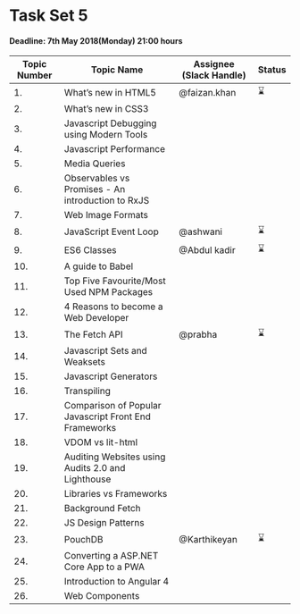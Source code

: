 # Task Set 5

#### Deadline: 7th May 2018(Monday) 21:00 hours

|Topic Number|Topic Name|Assignee (Slack Handle)|Status|
|---|---|---|---|
|1.|What’s new in HTML5|@faizan.khan|:hourglass:|
|2.|What’s new in CSS3|||
|3.|Javascript Debugging using Modern Tools|||
|4.|Javascript Performance|||
|5.|Media Queries|||
|6.|Observables vs Promises - An introduction to RxJS|||
|7.|Web Image Formats|||
|8.|JavaScript Event Loop|@ashwani|:hourglass:|
|9.|ES6 Classes|@Abdul kadir|:hourglass:|
|10.|A guide to Babel|||
|11.|Top Five Favourite/Most Used NPM Packages|||
|12.|4 Reasons to become a Web Developer|||
|13.|The Fetch API|@prabha|:hourglass:|
|14.|Javascript Sets and Weaksets|||
|15.|Javascript Generators|||
|16.|Transpiling|||
|17.|Comparison of Popular Javascript Front End Frameworks|||
|18.|VDOM vs lit-html|||
|19.|Auditing Websites using Audits 2.0 and Lighthouse|||
|20.|Libraries vs Frameworks|||
|21.|Background Fetch|||
|22.|JS Design Patterns|||
|23.|PouchDB|@Karthikeyan|:hourglass:|
|24.|Converting a ASP.NET Core App to a PWA|||
|25.|Introduction to Angular 4|||
|26.|Web Components|||

